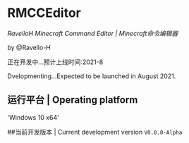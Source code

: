 # RMCCEditor
*RavelloH Minecraft Command Editor | Minecraft命令编辑器*

by @Ravello-H


正在开发中...预计上线时间:2021-8

Dvelopmenting...Expected to be launched in August 2021.

## 运行平台 | Operating platform
 'Windows 10 x64'
 
##当前开发版本 | Current development version
 `V0.0.0-Alpha`


